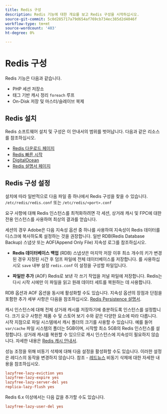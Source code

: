```yaml
---
title: Redis 구성
description: Redis 기능에 대한 개요를 보고 Redis 구성을 시작하십시오.
source-git-commit: 5c0d285717a79d654af769cb734ec385d2d4046f
workflow-type: tm+mt
source-wordcount: '403'
ht-degree: 0%

---
```


# Redis 구성

Redis 기능은 다음과 같습니다.

- PHP 세션 저장소
- 태그 기반 캐시 정리 `foreach` 루프
- On-Disk 저장 및 마스터/슬레이브 복제

## Redis 설치

Redis 소프트웨어 설치 및 구성은 이 안내서의 범위를 벗어납니다. 다음과 같은 리소스를 참조하십시오.

- [Redis 다운로드 페이지](https://redis.io/download)
- [Redis 빠른 시작](https://redis.io/docs/getting-started/)
- [DigitalOcean](https://www.digitalocean.com/community/tutorials/how-to-install-and-use-redis)
- [Redis 설명서 페이지](https://redis.io/docs)

## Redis 구성 설정

설치에 따라 일반적으로 다음 파일 중 하나에서 Redis 구성을 찾을 수 있습니다. `/etc/redis/redis.conf` 또는 `/etc/redis/<port>.conf`

요구 사항에 대해 Redis 인스턴스를 최적화하려면 각 세션, 상거래 캐시 및 FPC에 대한 전용 인스턴스를 사용하여 최상의 결과를 얻습니다.

세션의 경우 Adobe은 다음 지속성 옵션 중 하나를 사용하여 지속성이 Redis 데이터를 디스크에 복사하도록 설정하는 것을 권장합니다. 일반 RDB(Redis Database Backup) 스냅샷 또는 AOF(Append Only File) 지속성 로그를 참조하십시오.

- **Redis 데이터베이스 백업** (RDB) 스냅샷은 마지막 저장 이후 최소 개수의 키가 변경된 경우 지정된 시간 후 덤프 파일에 전체 데이터베이스를 저장합니다. 를 사용하십시오 `save` 내부 설정 `redis.conf` 이 설정을 구성할 파일입니다.

- **파일만 추가** (AOF) Redis로 보낸 각 쓰기 작업을 저널 파일에 저장합니다. Redis는 다시 시작 시에만 이 파일을 읽고 원래 데이터 세트를 복원하는 데 사용합니다.

RDB 옵션과 AOF 옵션을 동시에 활성화할 수도 있습니다. 지속성 옵션의 장점과 단점을 포함한 추가 세부 사항은 다음을 참조하십시오. [Redis Persistence 설명서](https://redis.io/topics/persistence).

캐시 인스턴스에 대해 전체 상거래 캐시를 저장하기에 충분하도록 인스턴스를 설정합니다. 크기 요구 사항은 제품 수 및 스토어 보기 수와 같은 다양한 요소에 따라 다릅니다. 시작 지점으로 파일 시스템에서 캐시 폴더의 크기를 사용할 수 있습니다. 예를 들어 `var/cache` 파일 시스템의 폴더는 5GB이며, 시작할 최소 5GB의 Redis 인스턴스를 설정합니다. 상거래 캐시를 복원할 수 있으므로 캐시 인스턴스에 지속성이 필요하지 않습니다. 자세한 내용은 [Redis 캐시 안내서](https://redis.io/docs/manual/eviction/).

성능 조정을 위해 비동기 삭제에 대해 다음 설정을 활성화할 수도 있습니다. 이러한 설정은 레디스의 동작을 변경하지 않습니다. 참조 - [레드뉴스](http://antirez.com/news/93) 비동기 삭제에 대한 자세한 내용을 참조하십시오.

```ini
lazyfree-lazy-eviction yes
lazyfree-lazy-expire yes
lazyfree-lazy-server-del yes
replica-lazy-flush yes
```

Redis 6.x 이상에서는 다음 값을 추가할 수도 있습니다.

```ini
lazyfree-lazy-user-del yes
```
